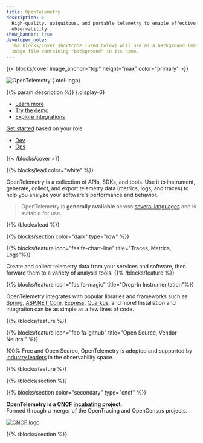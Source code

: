 ```yaml
---
title: OpenTelemetry
description: >-
  High-quality, ubiquitous, and portable telemetry to enable effective
  observability
show_banner: true
developer_note:
  The blocks/cover shortcode (used below) will use as a background image any
  image file containing "background" in its name.
---
```


<div class="d-none"><a rel="me" href="https://fosstodon.org/@opentelemetry"></a></div>

{{< blocks/cover image_anchor="top" height="max" color="primary" >}}

<!-- prettier-ignore -->
![OpenTelemetry](/img/logos/opentelemetry-horizontal-color.svg)
{.otel-logo}

<!-- prettier-ignore -->
{{% param description %}}
{.display-6}

<div class="l-primary-buttons mt-5">

- [Learn more](/docs/what-is-opentelemetry/)
- [Try the demo](/docs/demo/)
- [Explore integrations](/ecosystem/integrations)

</div>

<div class="h3 mt-4">
<a class="text-secondary" href="/docs/getting-started/">Get started</a> based on your role
</div>
<div class="l-get-started-buttons">

- [Dev](/docs/getting-started/dev/)
- [Ops](/docs/getting-started/ops/)

</div>
{{< /blocks/cover >}}

{{% blocks/lead color="white" %}}

OpenTelemetry is a collection of APIs, SDKs, and tools. Use it to instrument,
generate, collect, and export telemetry data (metrics, logs, and traces) to help
you analyze your software's performance and behavior.

> OpenTelemetry is **generally available** across
> [several languages](/docs/instrumentation/) and is suitable for use.

{{% /blocks/lead %}}

{{% blocks/section color="dark" type="row" %}}

{{% blocks/feature icon="fas fa-chart-line" title="Traces, Metrics, Logs"%}}

Create and collect telemetry data from your services and software, then forward
them to a variety of analysis tools. {{% /blocks/feature %}}

{{% blocks/feature icon="fas fa-magic" title="Drop-In Instrumentation"%}}

OpenTelemetry integrates with popular libraries and frameworks such as
[Spring](https://spring.io),
[ASP.NET Core](https://docs.microsoft.com/aspnet/core),
[Express](https://expressjs.com), [Quarkus](https://quarkus.io), and more!
Installation and integration can be as simple as a few lines of code.

{{% /blocks/feature %}}

{{% blocks/feature icon="fab fa-github" title="Open Source, Vendor Neutral" %}}

100% Free and Open Source, OpenTelemetry is adopted and supported by
[industry leaders](/ecosystem/vendors/) in the observability space.

{{% /blocks/feature %}}

{{% /blocks/section %}}

{{% blocks/section color="secondary" type="cncf" %}}

**OpenTelemetry is a [CNCF][] [incubating][] project**.<br> Formed through a
merger of the OpenTracing and OpenCensus projects.

[![CNCF logo][]][cncf]

[cncf]: https://cncf.io
[cncf logo]: /img/logos/cncf-white.svg
[incubating]: https://www.cncf.io/projects/

{{% /blocks/section %}}
